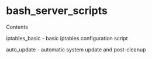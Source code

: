 # bash_server_scripts

Contents

iptables_basic - basic iptables configuration script

auto_update - automatic system update and post-cleanup

